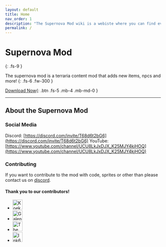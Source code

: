 ```yaml
---
layout: default
title: Home
nav_order: 1
description: "The Supernova Mod wiki is a webiste where you can find everyting in the Supernova Mod"
permalink: /
---
```


# Supernova Mod
{: .fs-9 }

The supernova mod is a terraria content mod that adds new items, npcs and more!
{: .fs-6 .fw-300 }

[Download Now](https://mirror.sgkoi.dev/Mods/Details/Supernova){: .btn .fs-5 .mb-4 .mb-md-0 }

---

## About the Supernova Mod

### Social Media
Discord: [https://discord.com/invite/T68d6t2bG6](https://discord.com/invite/T68d6t2bG6)
YouTube: [https://www.youtube.com/channel/UCU8LkJxDJX_K25MJY4kjHOQ](https://www.youtube.com/channel/UCU8LkJxDJX_K25MJY4kjHOQ)

### Contributing
If you want to contribute to the mod with code, sprites or other than please contact us on [discord](https://discord.com/invite/T68d6t2bG6). 

#### Thank you to our contributors!
<ul class="list-style-none">
   <li class="d-inline-block mr-1">
      <a title="KoekMeneer"><img src="https://cdn.discordapp.com/avatars/374234742108717056/ea24f2709fd875404e4199158d4abc0d.png?size=128" width="32" height="32" alt="KoekMeneer"/></a>
   </li>
   <li class="d-inline-block mr-1">
      <a href="https://www.youtube.com/channel/UCXEf7Oh1XPfMg8u7rmbdVIA" title="Galenwald"><img src="https://yt3.ggpht.com/ytc/AAUvwnjWROGm9EEISk2EvQ7yA8LyZxF_2VtSlFEn3taL=s88-c-k-c0x00ffffff-no-rj" width="32" height="32" alt="Galenwald"/></a>
   </li>
      <li class="d-inline-block mr-1">
      <a href="https://www.youtube.com/channel/UCv09yfb04NjlowE7ZsUUYQQ" title="The ExiIed FeIIow"><img src="https://yt3.ggpht.com/G5KC0VzkoC1qSs09dFGdR-Tu9OLr6TIlHUmfEVkdGzGkeoQGD0W7eAueFQ_SobJT427qgfVazQ=s88-c-k-c0x00ffffff-no-rj" width="32" height="32" alt="The ExiIed FeIIow"/></a>
   </li>
   
   <li class="d-inline-block mr-1">
      <a title="Ink666"><img src="https://cdn.discordapp.com/avatars/740775275872256104/e3cbcf4b2a25125be0441e56c89c409b.webp?size=32" width="32" height="32" alt="Ink666"/></a>
   </li>
</ul>
